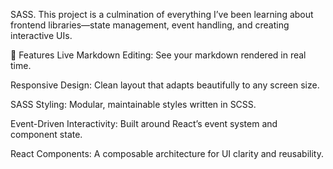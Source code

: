 SASS. This project is a culmination of everything I’ve been learning about frontend libraries—state management, event handling, and creating interactive UIs.

🎯 Features
Live Markdown Editing: See your markdown rendered in real time.

Responsive Design: Clean layout that adapts beautifully to any screen size.

SASS Styling: Modular, maintainable styles written in SCSS.

Event-Driven Interactivity: Built around React’s event system and component state.

React Components: A composable architecture for UI clarity and reusability.
